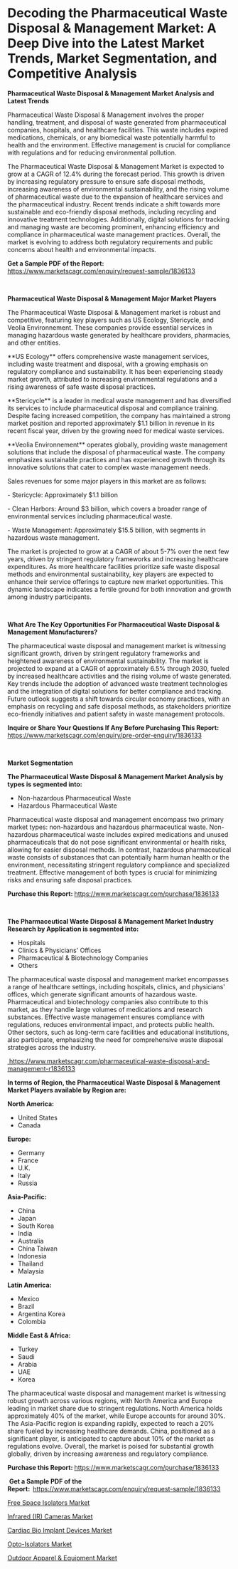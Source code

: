 <p><h1>Decoding the Pharmaceutical Waste Disposal & Management Market: A Deep Dive into the Latest Market Trends, Market Segmentation, and Competitive Analysis</h1></p><p><strong>Pharmaceutical Waste Disposal & Management Market Analysis and Latest Trends</strong></p>
<p><p>Pharmaceutical Waste Disposal & Management involves the proper handling, treatment, and disposal of waste generated from pharmaceutical companies, hospitals, and healthcare facilities. This waste includes expired medications, chemicals, or any biomedical waste potentially harmful to health and the environment. Effective management is crucial for compliance with regulations and for reducing environmental pollution.</p><p>The Pharmaceutical Waste Disposal & Management Market is expected to grow at a CAGR of 12.4% during the forecast period. This growth is driven by increasing regulatory pressure to ensure safe disposal methods, increasing awareness of environmental sustainability, and the rising volume of pharmaceutical waste due to the expansion of healthcare services and the pharmaceutical industry. Recent trends indicate a shift towards more sustainable and eco-friendly disposal methods, including recycling and innovative treatment technologies. Additionally, digital solutions for tracking and managing waste are becoming prominent, enhancing efficiency and compliance in pharmaceutical waste management practices. Overall, the market is evolving to address both regulatory requirements and public concerns about health and environmental impacts.</p></p>
<p><strong>Get a Sample PDF of the Report:&nbsp;</strong> <a href="https://www.marketscagr.com/enquiry/request-sample/1836133?utm_campaign=1944&utm_medium=2&utm_source=Github&utm_content=ia&utm_term=26032025&utm_id=pharmaceutical-waste-disposal-management">https://www.marketscagr.com/enquiry/request-sample/1836133</a></p>
<p>&nbsp;</p>
<p><strong>Pharmaceutical Waste Disposal & Management Major Market Players</strong></p>
<p><p>The Pharmaceutical Waste Disposal & Management market is robust and competitive, featuring key players such as US Ecology, Stericycle, and Veolia Environnement. These companies provide essential services in managing hazardous waste generated by healthcare providers, pharmacies, and other entities.</p><p>**US Ecology** offers comprehensive waste management services, including waste treatment and disposal, with a growing emphasis on regulatory compliance and sustainability. It has been experiencing steady market growth, attributed to increasing environmental regulations and a rising awareness of safe waste disposal practices.</p><p>**Stericycle** is a leader in medical waste management and has diversified its services to include pharmaceutical disposal and compliance training. Despite facing increased competition, the company has maintained a strong market position and reported approximately $1.1 billion in revenue in its recent fiscal year, driven by the growing need for medical waste services.</p><p>**Veolia Environnement** operates globally, providing waste management solutions that include the disposal of pharmaceutical waste. The company emphasizes sustainable practices and has experienced growth through its innovative solutions that cater to complex waste management needs.</p><p>Sales revenues for some major players in this market are as follows:</p><p>- Stericycle: Approximately $1.1 billion</p><p>- Clean Harbors: Around $3 billion, which covers a broader range of environmental services including pharmaceutical waste.</p><p>- Waste Management: Approximately $15.5 billion, with segments in hazardous waste management.</p><p>The market is projected to grow at a CAGR of about 5-7% over the next few years, driven by stringent regulatory frameworks and increasing healthcare expenditures. As more healthcare facilities prioritize safe waste disposal methods and environmental sustainability, key players are expected to enhance their service offerings to capture new market opportunities. This dynamic landscape indicates a fertile ground for both innovation and growth among industry participants.</p></p>
<p>&nbsp;</p>
<p><strong>What Are The Key Opportunities For Pharmaceutical Waste Disposal & Management Manufacturers?</strong></p>
<p><p>The pharmaceutical waste disposal and management market is witnessing significant growth, driven by stringent regulatory frameworks and heightened awareness of environmental sustainability. The market is projected to expand at a CAGR of approximately 6.5% through 2030, fueled by increased healthcare activities and the rising volume of waste generated. Key trends include the adoption of advanced waste treatment technologies and the integration of digital solutions for better compliance and tracking. Future outlook suggests a shift towards circular economy practices, with an emphasis on recycling and safe disposal methods, as stakeholders prioritize eco-friendly initiatives and patient safety in waste management protocols.</p></p>
<p><strong>Inquire or Share Your Questions If Any Before Purchasing This Report:</strong> <a href="https://www.marketscagr.com/enquiry/pre-order-enquiry/1836133?utm_campaign=1944&utm_medium=2&utm_source=Github&utm_content=ia&utm_term=26032025&utm_id=pharmaceutical-waste-disposal-management">https://www.marketscagr.com/enquiry/pre-order-enquiry/1836133</a></p>
<p>&nbsp;</p>
<p><strong>Market Segmentation</strong></p>
<p><strong>The Pharmaceutical Waste Disposal & Management Market Analysis by types is segmented into:</strong></p>
<p><ul><li>Non-hazardous Pharmaceutical Waste</li><li>Hazardous Pharmaceutical Waste</li></ul></p>
<p><p>Pharmaceutical waste disposal and management encompass two primary market types: non-hazardous and hazardous pharmaceutical waste. Non-hazardous pharmaceutical waste includes expired medications and unused pharmaceuticals that do not pose significant environmental or health risks, allowing for easier disposal methods. In contrast, hazardous pharmaceutical waste consists of substances that can potentially harm human health or the environment, necessitating stringent regulatory compliance and specialized treatment. Effective management of both types is crucial for minimizing risks and ensuring safe disposal practices.</p></p>
<p><strong>Purchase this Report:&nbsp;</strong><a href="https://www.marketscagr.com/purchase/1836133?utm_campaign=1944&utm_medium=2&utm_source=Github&utm_content=ia&utm_term=26032025&utm_id=pharmaceutical-waste-disposal-management">https://www.marketscagr.com/purchase/1836133</a></p>
<p>&nbsp;</p>
<p><strong>The Pharmaceutical Waste Disposal & Management Market Industry Research by Application is segmented into:</strong></p>
<p><ul><li>Hospitals</li><li>Clinics & Physicians' Offices</li><li>Pharmaceutical & Biotechnology Companies</li><li>Others</li></ul></p>
<p><p>The pharmaceutical waste disposal and management market encompasses a range of healthcare settings, including hospitals, clinics, and physicians' offices, which generate significant amounts of hazardous waste. Pharmaceutical and biotechnology companies also contribute to this market, as they handle large volumes of medications and research substances. Effective waste management ensures compliance with regulations, reduces environmental impact, and protects public health. Other sectors, such as long-term care facilities and educational institutions, also participate, emphasizing the need for comprehensive waste disposal strategies across the industry.</p></p>
<p><a href="https://www.marketscagr.com/pharmaceutical-waste-disposal-and-management-r1836133?utm_campaign=1944&utm_medium=2&utm_source=Github&utm_content=ia&utm_term=26032025&utm_id=pharmaceutical-waste-disposal-management">&nbsp;https://www.marketscagr.com/pharmaceutical-waste-disposal-and-management-r1836133</a></p>
<p><strong>In terms of Region, the Pharmaceutical Waste Disposal & Management Market Players available by Region are:</strong></p>
<p>
    <p> <strong> North America: </strong>
        <ul>
            <li>United States</li>
            <li>Canada</li>
        </ul>
        </p> 
    <p> <strong> Europe: </strong>
        <ul>
            <li>Germany</li>
            <li>France</li>
            <li>U.K.</li>
            <li>Italy</li>
            <li>Russia</li>
        </ul>
        </p> 
    <p> <strong> Asia-Pacific: </strong>
        <ul>
            <li>China</li>
            <li>Japan</li>
            <li>South Korea</li>
            <li>India</li>
            <li>Australia</li>
            <li>China Taiwan</li>
            <li>Indonesia</li>
            <li>Thailand</li>
            <li>Malaysia</li>
        </ul>
        </p> 
    <p> <strong> Latin America: </strong>
        <ul>
            <li>Mexico</li>
            <li>Brazil</li>
            <li>Argentina Korea</li>
            <li>Colombia</li>
        </ul>
        </p> 
    <p> <strong> Middle East & Africa: </strong>
        <ul>
            <li>Turkey</li>
            <li>Saudi</li>
            <li>Arabia</li>
            <li>UAE</li>
            <li>Korea</li>
        </ul>
    </p>
    </p>
<p><p>The pharmaceutical waste disposal and management market is witnessing robust growth across various regions, with North America and Europe leading in market share due to stringent regulations. North America holds approximately 40% of the market, while Europe accounts for around 30%. The Asia-Pacific region is expanding rapidly, expected to reach a 20% share fueled by increasing healthcare demands. China, positioned as a significant player, is anticipated to capture about 10% of the market as regulations evolve. Overall, the market is poised for substantial growth globally, driven by increasing awareness and regulatory compliance.</p></p>
<p><strong>Purchase this Report: </strong><a href="https://www.marketscagr.com/purchase/1836133?utm_campaign=1944&utm_medium=2&utm_source=Github&utm_content=ia&utm_term=26032025&utm_id=pharmaceutical-waste-disposal-management">https://www.marketscagr.com/purchase/1836133</a></p>
<p>&nbsp;<strong>Get a Sample PDF of the Report:&nbsp;&nbsp;</strong><a href="https://www.marketscagr.com/enquiry/request-sample/1836133?utm_campaign=1944&utm_medium=2&utm_source=Github&utm_content=ia&utm_term=26032025&utm_id=pharmaceutical-waste-disposal-management">https://www.marketscagr.com/enquiry/request-sample/1836133</a></p>
<p><strong></strong></p>
<p><p><a href="https://github.com/anesimazikpd/Market-Research-Report-List-1/blob/main/free-space-isolators-market.md?utm_campaign=1944&utm_medium=2&utm_source=Github&utm_content=ia&utm_term=26032025&utm_id=pharmaceutical-waste-disposal-management">Free Space Isolators Market</a></p><p><a href="https://github.com/zhininzacher/Market-Research-Report-List-1/blob/main/infrared-ir-cameras-market.md?utm_campaign=1944&utm_medium=2&utm_source=Github&utm_content=ia&utm_term=26032025&utm_id=pharmaceutical-waste-disposal-management">Infrared (IR) Cameras Market</a></p><p><a href="https://github.com/welidaeisya/Market-Research-Report-List-1/blob/main/cardiac-bio-implant-devices-market.md?utm_campaign=1944&utm_medium=2&utm_source=Github&utm_content=ia&utm_term=26032025&utm_id=pharmaceutical-waste-disposal-management">Cardiac Bio Implant Devices Market</a></p><p><a href="https://github.com/tafuaraasswn/Market-Research-Report-List-1/blob/main/opto-isolators-market.md?utm_campaign=1944&utm_medium=2&utm_source=Github&utm_content=ia&utm_term=26032025&utm_id=pharmaceutical-waste-disposal-management">Opto-Isolators Market</a></p><p><a href="https://github.com/donsonjupa/Market-Research-Report-List-1/blob/main/outdoor-apparel-equipment-market.md?utm_campaign=1944&utm_medium=2&utm_source=Github&utm_content=ia&utm_term=26032025&utm_id=pharmaceutical-waste-disposal-management">Outdoor Apparel & Equipment Market</a></p></p>
